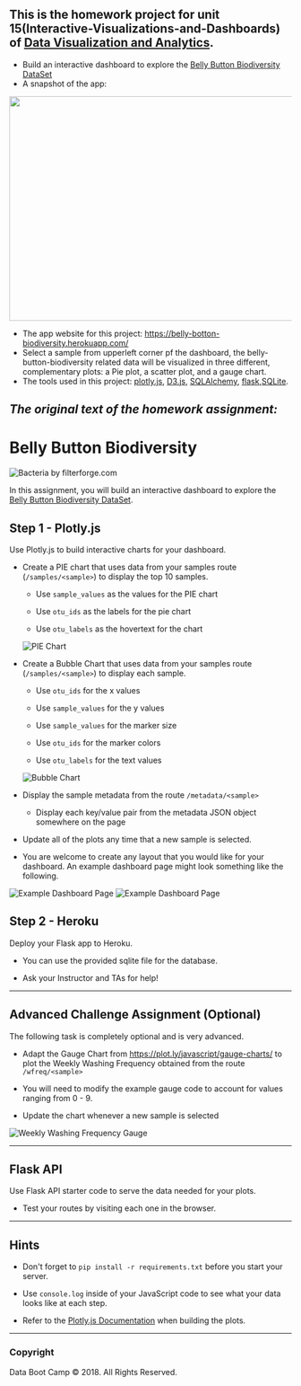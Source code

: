 ## This is the homework project for unit 15(Interactive-Visualizations-and-Dashboards) of [Data Visualization and Analytics](https://bootcamp.umn.edu/data/landing%20full/).
   - Build an interactive dashboard to explore the [Belly Button Biodiversity DataSet](http://robdunnlab.com/projects/belly-button-biodiversity/)
   - A snapshot of the app: 
  <img src="./Images/app.png " width="800" height="400">
   
   - The app website for this project: https://belly-botton-biodiversity.herokuapp.com/
   - Select a sample from upperleft corner pf the dashboard, the belly-button-biodiversity related data will be visualized in three different, complementary plots: a Pie plot, a scatter plot, and a gauge chart.  
   - The tools used in this project: [plotly.js](https://plot.ly/javascript/), [D3.js](https://d3js.org/), [SQLAlchemy](https://www.sqlalchemy.org/), [flask](https://github.com/pallets/flask),[SQLite](https://www.sqlite.org/index.html).
   
 

## **_The original text of the homework assignment:_** 
# Belly Button Biodiversity
![Bacteria by filterforge.com](Images/bacteria_by_filterforgedotcom.jpg)

In this assignment, you will build an interactive dashboard to explore the [Belly Button Biodiversity DataSet](http://robdunnlab.com/projects/belly-button-biodiversity/).

## Step 1 - Plotly.js

Use Plotly.js to build interactive charts for your dashboard.

* Create a PIE chart that uses data from your samples route (`/samples/<sample>`) to display the top 10 samples.

  * Use `sample_values` as the values for the PIE chart

  * Use `otu_ids` as the labels for the pie chart

  * Use `otu_labels` as the hovertext for the chart

  ![PIE Chart](Images/pie_chart.png)

* Create a Bubble Chart that uses data from your samples route (`/samples/<sample>`) to display each sample.

  * Use `otu_ids` for the x values

  * Use `sample_values` for the y values

  * Use `sample_values` for the marker size

  * Use `otu_ids` for the marker colors

  * Use `otu_labels` for the text values

  ![Bubble Chart](Images/bubble_chart.png)

* Display the sample metadata from the route `/metadata/<sample>`

  * Display each key/value pair from the metadata JSON object somewhere on the page

* Update all of the plots any time that a new sample is selected.

* You are welcome to create any layout that you would like for your dashboard. An example dashboard page might look something like the following.

![Example Dashboard Page](Images/dashboard_part1.png)
![Example Dashboard Page](Images/dashboard_part2.png)

## Step 2 - Heroku

Deploy your Flask app to Heroku.

* You can use the provided sqlite file for the database.

* Ask your Instructor and TAs for help!

- - -

## Advanced Challenge Assignment (Optional)

The following task is completely optional and is very advanced.

* Adapt the Gauge Chart from <https://plot.ly/javascript/gauge-charts/> to plot the Weekly Washing Frequency obtained from the route `/wfreq/<sample>`

* You will need to modify the example gauge code to account for values ranging from 0 - 9.

* Update the chart whenever a new sample is selected

![Weekly Washing Frequency Gauge](Images/gauge.png)

- - -

## Flask API

Use Flask API starter code to serve the data needed for your plots.

* Test your routes by visiting each one in the browser.

- - -

## Hints

* Don't forget to `pip install -r requirements.txt` before you start your server.

* Use `console.log` inside of your JavaScript code to see what your data looks like at each step.

* Refer to the [Plotly.js Documentation](https://plot.ly/javascript/) when building the plots.

- - -

### Copyright

Data Boot Camp © 2018. All Rights Reserved.
